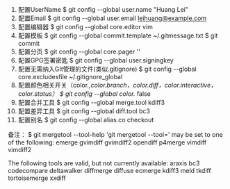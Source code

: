 1. 配置UserName
$ git config --global user.name "Huang Lei"
2. 配置Email
$ git config --global user.email leihuang@example.com
3. 配置编辑器
$ git config --global core.editor vim
4. 配置模板
$ git config --global commit.template ~/.gitmessage.txt
$ git commit
5. 配置分页
$ git config --global core.pager ''
6. 配置GPG签署密匙
$ git config --global user.signingkey <gpg-key-id>
7. 配置无需纳入GIt管理的文件(类似.gitignore)
$ git config --global core.excludesfile ~/.gitignore_global
8. 配置颜色相关开关（color.*,color.branch，color.diff，color.interactive，color.status）
$ git config --global color.* false
9. 配置合并工具
$ git config --global merge.tool kdiff3
10. 配置差异工具
$ git config --global diff.tool bc3
11. 配置别名
$ git config --global alias.co checkout  



备注：
$ git mergetool --tool-help
'git mergetool --tool=<tool>' may be set to one of the following:
        emerge
        gvimdiff
        gvimdiff2
        opendiff
        p4merge
        vimdiff
        vimdiff2

The following tools are valid, but not currently available:
        araxis
        bc3
        codecompare
        deltawalker
        diffmerge
        diffuse
        ecmerge
        kdiff3
        meld
        tkdiff
        tortoisemerge
        xxdiff
